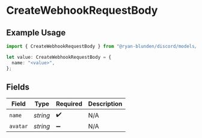 # CreateWebhookRequestBody

## Example Usage

```typescript
import { CreateWebhookRequestBody } from "@ryan-blunden/discord/models/operations";

let value: CreateWebhookRequestBody = {
  name: "<value>",
};
```

## Fields

| Field              | Type               | Required           | Description        |
| ------------------ | ------------------ | ------------------ | ------------------ |
| `name`             | *string*           | :heavy_check_mark: | N/A                |
| `avatar`           | *string*           | :heavy_minus_sign: | N/A                |